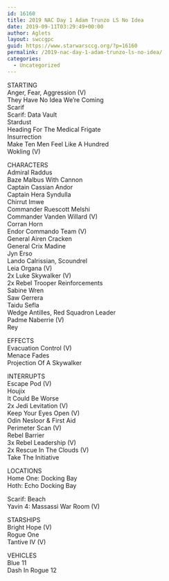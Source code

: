 ```yaml
---
id: 16160
title: 2019 NAC Day 1 Adam Trunzo LS No Idea
date: 2019-09-11T03:29:49+00:00
author: Aglets
layout: swccgpc
guid: https://www.starwarsccg.org/?p=16160
permalink: /2019-nac-day-1-adam-trunzo-ls-no-idea/
categories:
  - Uncategorized
---
```

STARTING  
Anger, Fear, Aggression (V)  
They Have No Idea We’re Coming  
Scarif  
Scarif: Data Vault  
Stardust  
Heading For The Medical Frigate  
Insurrection  
Make Ten Men Feel Like A Hundred  
Wokling (V)

CHARACTERS  
Admiral Raddus  
Baze Malbus With Cannon  
Captain Cassian Andor  
Captain Hera Syndulla  
Chirrut Imwe  
Commander Ruescott Melshi  
Commander Vanden Willard (V)  
Corran Horn  
Endor Commando Team (V)  
General Airen Cracken  
General Crix Madine  
Jyn Erso  
Lando Calrissian, Scoundrel  
Leia Organa (V)  
2x Luke Skywalker (V)  
2x Rebel Trooper Reinforcements  
Sabine Wren  
Saw Gerrera  
Taidu Sefla  
Wedge Antilles, Red Squadron Leader  
Padme Naberrie (V)  
Rey

EFFECTS  
Evacuation Control (V)  
Menace Fades  
Projection Of A Skywalker

INTERRUPTS  
Escape Pod (V)  
Houjix  
It Could Be Worse  
2x Jedi Levitation (V)  
Keep Your Eyes Open (V)  
Odin Nesloor & First Aid  
Perimeter Scan (V)  
Rebel Barrier  
3x Rebel Leadership (V)  
2x Rescue In The Clouds (V)  
Take The Initiative

LOCATIONS  
Home One: Docking Bay  
Hoth: Echo Docking Bay

Scarif: Beach  
Yavin 4: Massassi War Room (V)

STARSHIPS  
Bright Hope (V)  
Rogue One  
Tantive IV (V)

VEHICLES  
Blue 11  
Dash In Rogue 12